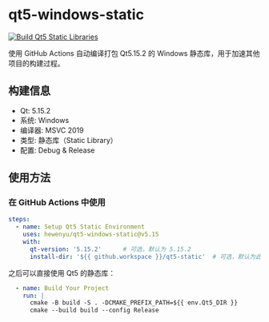 # qt5-windows-static

[![Build Qt5 Static Libraries](https://github.com/hewenyu/qt5-windows-static/actions/workflows/build-qt5-static.yml/badge.svg)](https://github.com/hewenyu/qt5-windows-static/actions/workflows/build-qt5-static.yml)

使用 GitHub Actions 自动编译打包 Qt5.15.2 的 Windows 静态库，用于加速其他项目的构建过程。

## 构建信息

- Qt: 5.15.2
- 系统: Windows
- 编译器: MSVC 2019
- 类型: 静态库（Static Library）
- 配置: Debug & Release

## 使用方法

### 在 GitHub Actions 中使用

```yaml
steps:
  - name: Setup Qt5 Static Environment
    uses: hewenyu/qt5-windows-static@v5.15
    with:
      qt-version: '5.15.2'      # 可选，默认为 5.15.2
      install-dir: '${{ github.workspace }}/qt5-static'  # 可选，默认为此路径
```

之后可以直接使用 Qt5 的静态库：

```yaml
  - name: Build Your Project
    run: |
      cmake -B build -S . -DCMAKE_PREFIX_PATH=${{ env.Qt5_DIR }}
      cmake --build build --config Release
```

